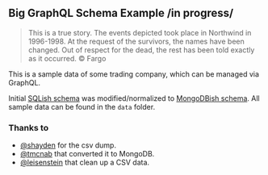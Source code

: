 ## Big GraphQL Schema Example /in progress/
> This is a true story. The events depicted took place in Northwind in 1996-1998. At the request of the survivors, the names have been changed. Out of respect for the dead, the rest has been told exactly as it occurred.
© Fargo

This is a sample data of some trading company, which can be managed via GraphQL.

Initial [SQLish schema](https://github.com/tmcnab/northwind-mongo) was modified/normalized to [MongoDBish schema](https://github.com/nodkz/graphql-compose-mongoose-example/tree/master/examples/northwind/data).
All sample data can be found in the `data` folder.


### Thanks to
- [@shayden](https://github.com/shayden) for the csv dump.
- [@tmcnab](https://github.com/tmcnab/northwind-mongo) that converted it to MongoDB.
- [@leisenstein](https://github.com/leisenstein/northwind-mongo) that clean up a CSV data.
